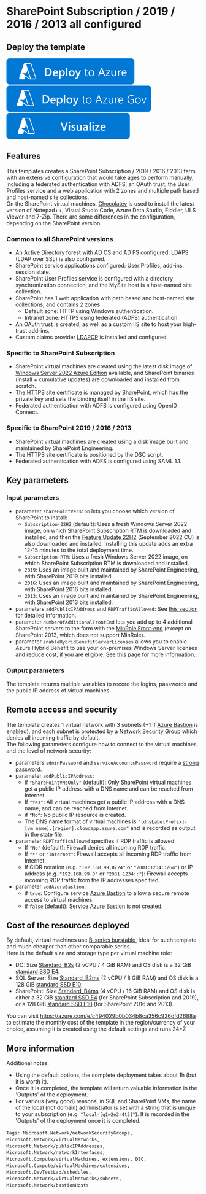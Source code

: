 # SharePoint Subscription / 2019 / 2016 / 2013 all configured

## Deploy the template

[![Deploy To Azure](https://raw.githubusercontent.com/Azure/azure-quickstart-templates/master/1-CONTRIBUTION-GUIDE/images/deploytoazure.svg?sanitize=true)](https://portal.azure.com/#create/Microsoft.Template/uri/https%3A%2F%2Fgithub.com%2FAzure%2Fazure-devtestlab%2Fraw%2Fmaster%2FEnvironments%2FSharePoint-SingleFarm-FullConfig%2Fazuredeploy.json)
[![Deploy To Azure US Gov](https://raw.githubusercontent.com/Azure/azure-quickstart-templates/master/1-CONTRIBUTION-GUIDE/images/deploytoazuregov.svg?sanitize=true)](https://portal.azure.us/#create/Microsoft.Template/uri/https%3A%2F%2Fgithub.com%2FAzure%2Fazure-devtestlab%2Fraw%2Fmaster%2FEnvironments%2FSharePoint-SingleFarm-FullConfig%2Fazuredeploy.json)
[![Visualize](https://raw.githubusercontent.com/Azure/azure-quickstart-templates/master/1-CONTRIBUTION-GUIDE/images/visualizebutton.svg?sanitize=true)](http://armviz.io/#/?load=https%3A%2F%2Fgithub.com%2FAzure%2Fazure-devtestlab%2Fraw%2Fmaster%2FEnvironments%2FSharePoint-SingleFarm-FullConfig%2Fazuredeploy.json)

## Features

This templates creates a SharePoint Subscription / 2019 / 2016 / 2013 farm with an extensive configuration that would take ages to perform manually, including a federated authentication with ADFS, an OAuth trust, the User Profiles service and a web application with 2 zones and multiple path based and host-named site collections.  
On the SharePoint virtual machines, [Chocolatey](https://chocolatey.org/) is used to install the latest version of Notepad++, Visual Studio Code, Azure Data Studio, Fiddler, ULS Viewer and 7-Zip.
There are some differences in the configuration, depending on the SharePoint version:

### Common to all SharePoint versions

- An Active Directory forest with AD CS and AD FS configured. LDAPS (LDAP over SSL) is also configured.
- SharePoint service applications configured: User Profiles, add-ins, session state.
- SharePoint User Profiles service is configured with a directory synchronization connection, and the MySite host is a host-named site collection.
- SharePoint has 1 web application with path based and host-named site collections, and contains 2 zones:
  - Default zone: HTTP using Windows authentication.
  - Intranet zone: HTTPS using federated (ADFS) authentication.
- An OAuth trust is created, as well as a custom IIS site to host your high-trust add-ins.
- Custom claims provider [LDAPCP](https://www.ldapcp.com/) is installed and configured.

### Specific to SharePoint Subscription

- SharePoint virtual machines are created using the latest disk image of [Windows Server 2022 Azure Edition](https://learn.microsoft.com/windows-server/get-started/editions-comparison-windows-server-2022) available, and SharePoint binaries (install + cumulative updates) are downloaded and installed from scratch.
- The HTTPS site certificate is managed by SharePoint, which has the private key and sets the binding itself in the IIS site.
- Federated authentication with ADFS is configured using OpenID Connect.

### Specific to SharePoint 2019 / 2016 / 2013

- SharePoint virtual machines are created using a disk image built and maintained by SharePoint Engineering.
- The HTTPS site certificate is positioned by the DSC script.
- Federated authentication with ADFS is configured using SAML 1.1.

## Key parameters

### Input parameters

- parameter `sharePointVersion` lets you choose which version of SharePoint to install:
  - `Subscription-22H2` (default): Uses a fresh Windows Server 2022 image, on which SharePoint Subscription RTM is downloaded and installed, and then the [Feature Update 22H2](https://learn.microsoft.com/en-us/sharepoint/what-s-new/new-and-improved-features-in-sharepoint-server-subscription-edition-22h2-release) (September 2022 CU) is also downloaded and installed. Installing this update adds an extra 12-15 minutes to the total deployment time.
  - `Subscription-RTM`: Uses a fresh Windows Server 2022 image, on which SharePoint Subscription RTM is downloaded and installed.
  - `2019`: Uses an image built and maintained by SharePoint Engineering, with SharePoint 2019 bits installed.
  - `2016`: Uses an image built and maintained by SharePoint Engineering, with SharePoint 2016 bits installed.
  - `2013`: Uses an image built and maintained by SharePoint Engineering, with SharePoint 2013 bits installed.
- parameters `addPublicIPAddress` and `RDPTrafficAllowed`: See [this section](#remote-access-and-security) for detailed information.
- parameter `numberOfAdditionalFrontEnd` lets you add up to 4 additional SharePoint servers to the farm with the [MinRole Front-end](https://learn.microsoft.com/en-us/sharepoint/install/planning-for-a-minrole-server-deployment-in-sharepoint-server) (except on SharePoint 2013, which does not support MinRole).
- parameter `enableHybridBenefitServerLicenses` allows you to enable Azure Hybrid Benefit to use your on-premises Windows Server licenses and reduce cost, if you are eligible. See [this page](https://docs.microsoft.com/azure/virtual-machines/windows/hybrid-use-benefit-licensing) for more information..

### Output parameters

The template returns multiple variables to record the logins, passwords and the public IP address of virtual machines.

## Remote access and security

The template creates 1 virtual network with 3 subnets (+1 if [Azure Bastion](https://azure.microsoft.com/services/azure-bastion/) is enabled), and each subnet is protected by a [Network Security Group](https://docs.microsoft.com/azure/virtual-network/network-security-groups-overview) which denies all incoming traffic by default.  
The following parameters configure how to connect to the virtual machines, and the level of network security:

- parameters `adminPassword` and `serviceAccountsPassword` require a [strong password](https://learn.microsoft.com/azure/virtual-machines/windows/faq#what-are-the-password-requirements-when-creating-a-vm-).
- parameter `addPublicIPAddress`:
  - if `"SharePointVMsOnly"` (default): Only SharePoint virtual machines get a public IP address with a DNS name and can be reached from Internet.
  - If `"Yes"`: All virtual machines get a public IP address with a DNS name, and can be reached from Internet.
  - if `"No"`: No public IP resource is created.
  - The DNS name format of virtual machines is `"[dnsLabelPrefix]-[vm_name].[region].cloudapp.azure.com"` and is recorded as output in the state file.
- parameter `RDPTrafficAllowed` specifies if RDP traffic is allowed:
  - If `"No"` (default): Firewall denies all incoming RDP traffic.
  - If `"*"` or `"Internet"`: Firewall accepts all incoming RDP traffic from Internet.
  - If CIDR notation (e.g. `"192.168.99.0/24"` or `"2001:1234::/64"`) or IP address (e.g. `"192.168.99.0"` or `"2001:1234::"`): Firewall accepts incoming RDP traffic from the IP addresses specified.
- parameter `addAzureBastion`:
  - if `true`: Configure service [Azure Bastion](https://azure.microsoft.com/services/azure-bastion/) to allow a secure remote access to virtual machines.
  - if `false` (default): Service [Azure Bastion](https://azure.microsoft.com/services/azure-bastion/) is not created.

## Cost of the resources deployed

By default, virtual machines use [B-series burstable](https://docs.microsoft.com/azure/virtual-machines/sizes-b-series-burstable), ideal for such template and much cheaper than other comparable series.  
Here is the default size and storage type per virtual machine role:

- DC: Size [Standard_B2s](https://docs.microsoft.com/azure/virtual-machines/sizes-b-series-burstable) (2 vCPU / 4 GiB RAM) and OS disk is a 32 GiB [standard SSD E4](https://learn.microsoft.com/azure/virtual-machines/disks-types#standard-ssds).
- SQL Server: Size [Standard_B2ms](https://docs.microsoft.com/azure/virtual-machines/sizes-b-series-burstable) (2 vCPU / 8 GiB RAM) and OS disk is a 128 GiB [standard SSD E10](https://learn.microsoft.com/azure/virtual-machines/disks-types#standard-ssds).
- SharePoint: Size [Standard_B4ms](https://docs.microsoft.com/azure/virtual-machines/sizes-b-series-burstable) (4 vCPU / 16 GiB RAM) and OS disk is either a 32 GiB [standard SSD E4](https://learn.microsoft.com/azure/virtual-machines/disks-types#standard-ssds) (for SharePoint Subscription and 2019), or a 128 GiB [standard SSD E10](https://learn.microsoft.com/azure/virtual-machines/disks-types#standard-ssds) (for SharePoint 2016 and 2013).

You can visit <https://azure.com/e/c494029b0b034b8ca356c926dfd2688a> to estimate the monthly cost of the template in the region/currency of your choice, assuming it is created using the default settings and runs 24*7.

## More information

Additional notes:

- Using the default options, the complete deployment takes about 1h (but it is worth it).
- Once it is completed, the template will return valuable information in the 'Outputs' of the deployment.
- For various (very good) reasons, in SQL and SharePoint VMs, the name of the local (not domain) administrator is set with a string that is unique to your subscription (e.g. `"local-[q1w2e3r4t5]"`). It is recorded in the 'Outputs' of the deployment once it is completed.

`Tags: Microsoft.Network/networkSecurityGroups, Microsoft.Network/virtualNetworks, Microsoft.Network/publicIPAddresses, Microsoft.Network/networkInterfaces, Microsoft.Compute/virtualMachines, extensions, DSC, Microsoft.Compute/virtualMachines/extensions, Microsoft.DevTestLab/schedules, Microsoft.Network/virtualNetworks/subnets, Microsoft.Network/bastionHosts`
